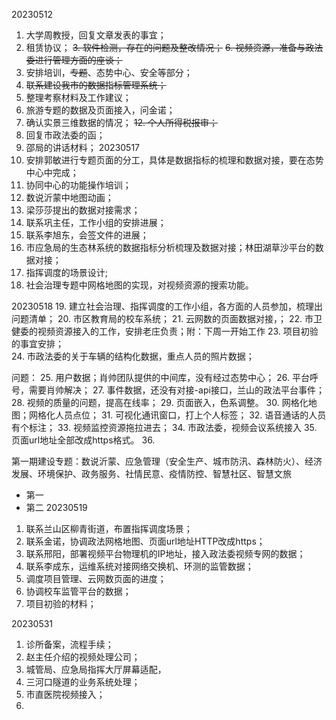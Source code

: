 
20230512
1. 大学周教授，回复文章发表的事宜；
2. 租赁协议；
~~3.  软件检测，存在的问题及整改情况；~~
~~6. 视频资源，准备与政法委进行管理方面的座谈；~~
3. 安排培训，~~专题~~、态势中心、安全等部分；
4. ~~联系建设我市的数据指标管理系统；~~
5. 整理考察材料及工作建议；
6. 旅游专题的数据及页面接入，问金诺；
7.  确认实景三维数据的情况；
~~12. 个人所得税报审；~~
8. 回复市政法委的函；
9. 邵局的讲话材料；
20230517
10. 安排郭敏进行专题页面的分工，具体是数据指标的梳理和数据对接，要在态势中心中完成；
11. 协同中心的功能操作培训；
12. 数说沂蒙中地图动画；
13. 梁莎莎提出的数据对接需求；
14. 联系巩主任，工作小组的安排进展；
15. 联系李旭东，会签文件的进展；
16. 市应急局的生态林系统的数据指标分析梳理及数据对接；林田湖草沙平台的数据对接；
17. 指挥调度的场景设计;
18. 社会治理专题中网格地图的实现，对视频资源的搜索功能。

20230518
19.  建立社会治理、指挥调度的工作小组，各方面的人员参加，梳理出问题清单；
20. 市区教育局的校车系统；
21. 云网数的页面数据对接，；
22.  市卫健委的视频资源接入的工作，安排老庄负责；附：下周一开始工作
23. 项目初验的事宜安排；    
24. 市政法委的关于车辆的结构化数据，重点人员的照片数据；

问题：
25. 用户数据；肖帅团队提供的中间库，没有经过态势中心；
26. 平台呼号，需要肖帅解决；
27. 事件数据，还没有对接-api接口，兰山的政法平台事件；
28. 视频的质量的问题，提高在线率；
29. 页面嵌入，色系调整。
30. 网格化地图；网格化人员点位；
31. 可视化通讯窗口，打上个人标签；
32. 语音通话的人员有个标注；
33. 视频监控资源拖拉进去；
34. 市政法委，视频会议系统接入
35. 页面url地址全部改成https格式。
36. 

第一期建设专题：数说沂蒙、应急管理（安全生产、城市防汛、森林防火）、经济发展、环境保护、政务服务、社情民意、疫情防控、智慧社区、智慧文旅

+ 第一
+ 第二
 20230519
 1.   联系兰山区柳青街道，布置指挥调度场景；
 2.   联系金诺，协调政法网格地图、页面url地址HTTP改成https；
 3.  联系邢阳，部署视频平台物理机的IP地址，接入政法委视频专网的数据；
 4.  联系李成东，运维系统对接网络交换机、环测的监管数据；
 5. 调度项目管理、云网数页面的进度；
 6. 协调校车监管平台的数据；
 7. 项目初验的材料；

20230531
1. 诊所备案，流程手续；
2. 赵主任介绍的视频处理公司；
3. 城管局、应急局指挥大厅屏幕适配，
4. 三河口隧道的业务系统处理；
5. 市直医院视频接入；
6. 
<!--stackedit_data:
eyJoaXN0b3J5IjpbMTQ5ODM3NzMzNCwtNzQ2MzU4NTIsMTgzMT
k3NTM3MSwtOTM0Njg1ODE1LC0yMDM1Njc1MDg0LDk2NTc2NDY3
OCwtMTc1MDkwNDE2MiwtMTM1NzY4MzU3LDE4NTEzMDI3NjgsLT
IzMjg4MDQ4OCwtNDMyNDk1NTk2LC0xMDEzNzA2MDQsMjAwNzE1
MDQ2MywtMzI5NTc0Njg5LC04NDcxNTA4NjMsMzg1ODI4NzM5LC
0xMTYzMTY5MjgzLC0xODEyMTQ2NDI5LDE0MDUxNzg4NDgsLTE5
MDY4NzQwNzJdfQ==
-->